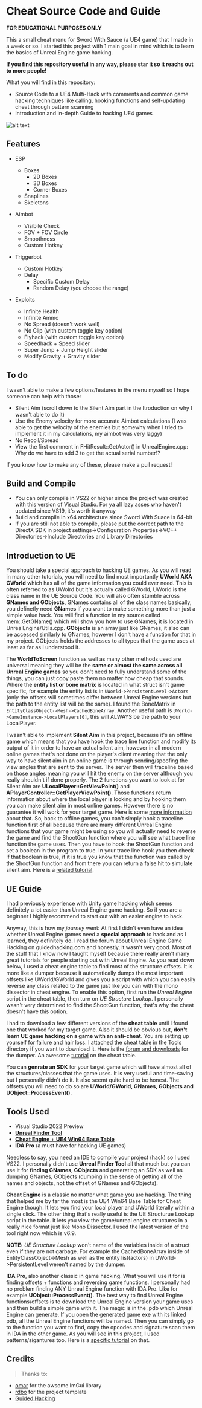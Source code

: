 # Cheat Source Code and Guide
**FOR EDUCATIONAL PURPOSES ONLY**

This a small cheat menu for Sword With Sauce (a UE4 game) that I made in a week or so. I started this project with 1 main goal in mind which is to learn the basics of Unreal Engine game hacking.

**If you find this repository useful in any way, please star it so it reachs out to more people!**

What you will find in this repository:
* Source Code to a UE4 Multi-Hack with comments and common game hacking techniques like calling, hooking functions and self-updating cheat through pattern scanning
* Introduction and in-depth Guide to hacking UE4 games

![alt text](https://github.com/1hAck-0/UE4-Cheat-Source-Code/raw/master/Media/Menu.png?raw=true)

## Features
* ESP
  * Boxes
    * 2D Boxes
    * 3D Boxes
    * Corner Boxes
  * Snaplines
  * Skeletons

* Aimbot
  * Visibile Check
  * FOV + FOV Circle
  * Smoothness
  * Custom Hotkey

* Triggerbot
  * Custom Hotkey
  * Delay
    * Specific Custom Delay
    * Random Delay (you choose the range)

* Exploits
  * Infinite Health
  * Infinite Ammo
  * No Spread (doesn't work well)
  * No Clip (with custom toggle key option)
  * Flyhack (with custom toggle key option)
  * Speedhack + Speed slider
  * Super Jump + Jump Height slider
  * Modify Gravity + Gravity slider

## To do
I wasn't able to make a few options/features in the menu myself so I hope someone can help with those:
* Silent Aim (scroll down to the Silent Aim part in the Itroduction on why I wasn't able to do it)
* Use the Enemy velocity for more accurate Aimbot calculations (I was able to get the velocity of the enemies but somewhy when I tried to implement it in my calculations, my aimbot was very laggy)
* No Recoil/Spread
* View the first comment in FHitResult::GetActor() in UnrealEngine.cpp: Why do we have to add 3 to get the actual serial number!?

If you know how to make any of these, please make a pull request!

## Build and Compile
* You can only compile in VS22 or higher since the project was created with this version of Visual Studio. For ya all lazy asses who haven't updated since VS19, it's worth it anyway
* Build and compile in x64 architecture since Sword With Suace is 64-bit
* If you are still not able to compile, please put the correct path to the DirectX SDK in project settings->Configuration Properties->VC++ Directories->Include Directories and Library Directories

## Introduction to UE
You should take a special approach to hacking UE games. As you will read in many other tutorials, you will need to find most importantly **UWorld AKA GWorld** which has all of the game information you could ever need. This is often referred to as UWolrd but it's actually called GWorld, UWorld is the class name in the UE Source Code. You will also often stumble across **GNames and GObjects**, GNames contains all of the class names basically, you definetly need **GNames** if you want to make something more than just a simple value hack. You will find a function in my source called mem::GetGName() which will show you how to use GNames, it is located in UnrealEngine/Utils.cpp. **GObjects** is an array just like GNames, it also can be accessed similarly to GNames, however I don't have a function for that in my project. GObjects holds the addresses to all types that the game uses at least as far as I understood it.

The **WorldToScreen** function as well as many other methods used are universal meaning they will be the **same or almost the same across all Unreal Engine games** so you don't need to fully understand some of the things, you can just copy paste them no matter how cheap that sounds. Where the **entity list or bone matrix** is located in what struct isn't game specific, for example the entity list is in `UWorld->PersistentLevel->Actors` (only the offsets will sometimes differ between Unreal Engine versions but the path to the entity list will be the same). I found the BoneMatrix in `EntityClassObject->Mesh->CachedBoneArray`.
Another useful path is `UWorld->GameInstance->LocalPlayers[0]`, this will ALWAYS be the path to your LocalPlayer.

I wasn't able to implement **Silent Aim** in this project, because it's an offline game which means that you have hook the trace line function and modify its output of it in order to have an actual silent aim, however in all modern online games that's not done on the player's client meaning that the only way to have silent aim in an online game is through sending/spoofing the view angles that are sent to the server. The server then will traceline based on those angles meaning you will hit the enemy on the server although you really shouldn't if done properly. The 2 functions you want to look at for Silent Aim are **ULocalPlayer::GetViewPoint()** and **APlayerController::GetPlayerViewPoint()**. Those functions return information about where the local player is looking and by hooking them you can make silent aim in most online games. However there is no guarantee it will work for your target game. Here is some [more information](https://github.com/RiceCum1/UE4-Silent-Aim?ref=https://githubhelp.com) about that. So, back to offline games, you can't simply hook a traceline function first of all because there are many different Unreal Engine functions that your game might be using so you will actually need to reverse the game and find the ShootGun function where you will see what trace line function the game uses. Then you have to hook the ShootGun function and set a boolean in the program to true. In your trace line hook you then check if that boolean is true, if it is true you know that the function was called by the ShootGun function and from there you can return a false hit to simulate silent aim. Here is a [related tutorial](https://www.youtube.com/watch?v=paWftS5yhKU&t).

## UE Guide
I had previously experience with Unity game hacking which seems definitely a lot easier than Unreal Engine game hacking. So if you are a beginner I highly recommend to start out with an easier engine to hack.

Anyway, this is how my *journey* went: At first I didn't even have an idea whether Unreal Engine games need a **special approach** to hack and as I learned, they definitely do. I read the forum about Unreal Engine Game Hacking on guidedhacking.com and honestly, it wasn't very good. Most of the stuff that I know now I taught myself because there really aren't many great tutorials for people starting out with Unreal Engine. As you read down below, I used a cheat engine table to find most of the structure offsets. It is more like a dumper because it automatically dumps the most important offsets like UWorld/GWorld and gives you a script with which you can easily reverse any class related to the game just like you can with the mono dissector in cheat engine. To enable this option, first run the *Unreal Engine* script in the cheat table, then turn on *UE Structure Lookup*. I personally wasn't very determined to find the ShootGun function, that's why the cheat doesn't have this option.

I had to download a few different versions of the **cheat table** until I found one that worked for my target game. Also it should be obvious but, **don't learn UE game hacking on a game with an anti-cheat**. You are setting up yourself for failure and hair loss. I attached the cheat table in the Tools directory if you want to download it. Here is the [forum and downloads](https://fearlessrevolution.com/viewtopic.php?f=23&t=14414) for the dumper. An awesome [tutorial](https://www.youtube.com/watch?v=iYPl9OOMack&t) on the cheat table.

You can **genrate an SDK** for your target game which will have almost all of the structures/classes that the game uses. It is very useful and time-saving but I personally didn't do it. It also seemt quite hard to be honest. The offsets you will need to do so are **UWorld/GWorld, GNames, GObjects and UObject::ProcessEvent()**.

## Tools Used
* Visual Studio 2022 Preview
* [**Unreal Finder Tool**](https://github.com/CorrM/Unreal-Finder-Tool)
* [**Cheat Engine** + **UE4 Win64 Base Table**](https://fearlessrevolution.com/viewtopic.php?f=23&t=14414)
* **IDA Pro** (a must have for hacking UE games)

Needless to say, you need an IDE to compile your project (hack) so I used VS22. I personally didn't use **Unreal Finder Tool** all that much but you can use it for **finding GNames, GObjects** and generating an SDK as well as dumping GNames, GObjects (dumping in the sense of getting all of the names and objects, not the offset of GNames and GObjects).

**Cheat Engine** is a classic no matter what game you are hacking. The thing that helped me by far the most is the UE4 Win64 Base Table for Cheat Engine though. It lets you find your local player and UWorld literally within a single click. The other thing that's really useful is the UE Structurue Lookup script in the table. It lets you view the game/unreal engine structures in a really nice format just like Mono Dissector. I used the latest version of the tool right now which is v6.9.

**NOTE:** *UE Structure Lookup* won't name of the variables inside of a struct even if they are not garbage. For example the CachedBoneArray inside of EntityClassObject->Mesh as well as the entity list(actors) in UWorld->PersistentLevel weren't named by the dumper.

**IDA Pro**, also another classic in game hacking. What you will use it for is finding offsets + functions and reversing game functions. I personally had no problem finding ANY Unreal Engine function with IDA Pro. Like for example **UObject::ProcessEvent()**. The best way to find Unreal Engine functions/offsets is to download the Unreal Engine version your game uses and then build a simple game with it. The magic is in the .pdb which Unreal Engine can generate. If you open the generated game exe with its linked pdb, all the Unreal Engine functions will be named. Then you can simply go to the function you want to find, copy the opcodes and signature scan them in IDA in the other game. As you will see in this project, I used patterns/sigantures too. Here is a [specific tutorial](https://guidedhacking.com/threads/how-to-easily-make-signatures-for-unreal-engine-4-games.15529/) on that.

## Credits
> Thanks to:
* [omar](https://github.com/ocornut) for the awsome ImGui library
* [rdbo](https://github.com/rdbo/ImGui-DirectX-11-Kiero-Hook) for the project template
* [Guided Hacking](https://guidedhacking.com)
